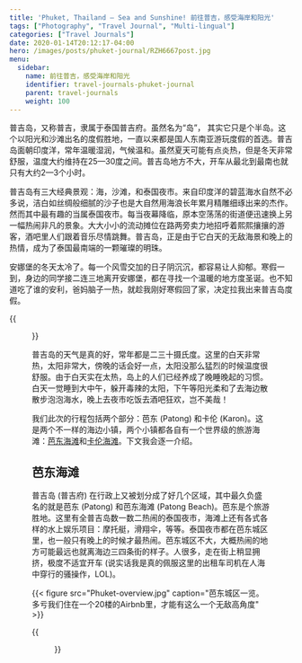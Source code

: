 ```yaml
---
title: 'Phuket, Thailand — Sea and Sunshine! 前往普吉，感受海岸和阳光'
tags: ["Photography", "Travel Journal", "Multi-lingual"]
categories: ["Travel Journals"]
date: 2020-01-14T20:12:17-04:00
hero: /images/posts/phuket-journal/RZH6667post.jpg
menu:
  sidebar:
    name: 前往普吉，感受海岸和阳光
    identifier: travel-journals-phuket-journal
    parent: travel-journals
    weight: 100
---
```



普吉岛，又称普吉，隶属于泰国普吉府。虽然名为“岛”， 其实它只是个半岛。这个以阳光和沙滩出名的度假胜地，一直以来都是国人东南亚游玩度假的首选。普吉岛面朝印度洋，常年温暖湿润，气候温和。虽然夏天可能有点炎热，但是冬天非常舒服，温度大约维持在25&mdash;30度之间。普吉岛地方不大，开车从最北到最南也就只有大约2&mdash;3个小时。

普吉岛有三大经典景观：海，沙滩，和泰国夜市。来自印度洋的碧蓝海水自然不必多说，洁白如丝绸般细腻的沙子也是大自然用海浪长年累月精雕细琢出来的杰作。然而其中最有趣的当属泰国夜市。每当夜幕降临，原本空荡荡的街道便迅速换上另一幅热闹非凡的景象。大大小小的流动摊位在路两旁卖力地招呼着熙熙攘攘的游客，酒吧里人们跟着音乐尽情跳舞。普吉岛，正是由于它白天的无敌海景和晚上的热情，成为了泰国最南端的一颗璀璨的明珠。

<!-- more -->

安娜堡的冬天太冷了。每一个风雪交加的日子阴沉沉，都容易让人抑郁。寒假一到，身边的同学接二连三地离开安娜堡，都在寻找一个温暖的地方度圣诞。也不知道吃了谁的安利，爸妈脑子一热，就趁我刚好寒假回了家，决定拉我出来普吉岛度假。

{{<figure src="RZH6667post.jpg" caption="普吉岛的海滩">}}

普吉岛的天气是真的好，常年都是二三十摄氏度。这里的白天非常热，太阳非常大，傍晚的话会好一点，太阳没那么猛烈的时候温度很舒服。由于白天实在太热，岛上的人们已经养成了晚睡晚起的习惯。白天一觉睡到大中午，躲开毒辣的太阳，下午等阳光柔和了去海边散散步泡泡海水，晚上去夜市吃饭去酒吧狂欢，岂不美哉！

我们此次的行程包括两个部分：芭东 (Patong) 和卡伦 (Karon)。这是两个不一样的海边小镇，两个小镇都各自有一个世界级的旅游海滩：[芭东海滩](https://www.hotels.com/go/thailand/patong-beach)和[卡伦海滩](https://www.hotels.com/go/thailand/phuket-karon)。下文我会逐一介绍。

## 芭东海滩

普吉岛 (普吉府) 在行政上又被划分成了好几个区域，其中最久负盛名的就是芭东 (Patong) 和芭东海滩 (Patong Beach)。芭东是个旅游胜地。这里有全普吉岛数一数二热闹的泰国夜市，海滩上还有各式各样的水上娱乐项目：摩托艇，滑翔伞，等等。泰国夜市都在芭东城区里，也一般只有晚上的时候才最热闹。芭东城区不大，大概热闹的地方可能最远也就离海边三四条街的样子。人很多，走在街上稍显拥挤，极度不适宜开车 (说实话我是真的佩服这里的出租车司机在人海中穿行的骚操作，LOL)。

{{< figure src="Phuket-overview.jpg" caption="芭东城区一览。多亏我们住在一个20楼的Airbnb里，才能有这么一个无敌高角度" >}}

{{<figure src="RZH6481post.jpg" caption="芭东夜市">}}
